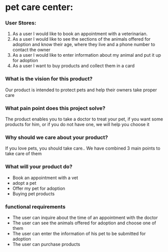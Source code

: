 # pet care center:

### User Stores:

1. As a user I would like to book an appointment with a veterinarian.
2. As a user I would like to see the sections of the animals offered for adoption and know their age, where they live and a phone number to contact the owner
3. As a user I would like to enter information about my animal and put it up for adoption
4. As a user I want to buy products and collect them in a card



### What is the vision for this product?

Our product is intended to protect pets and help their owners take proper care

### What pain point does this project solve?

The product enables you to take a doctor to treat your pet, if you want some products for him, or if you do not have one, we will help you choose it

### Why should we care about your product?

If you love pets, you should take care.. We have combined 3 main points to take care of them


### What will your product do?

* Book an appointment with a vet
* adopt a pet
* Offer my pet for adoption
* Buying pet products

### functional requirements

* The user can inquire about the time of an appointment with the doctor
* The user can see the animals offered for adoption and choose one of them
* The user can enter the information of his pet to be submitted for adoption
* The user can purchase products
